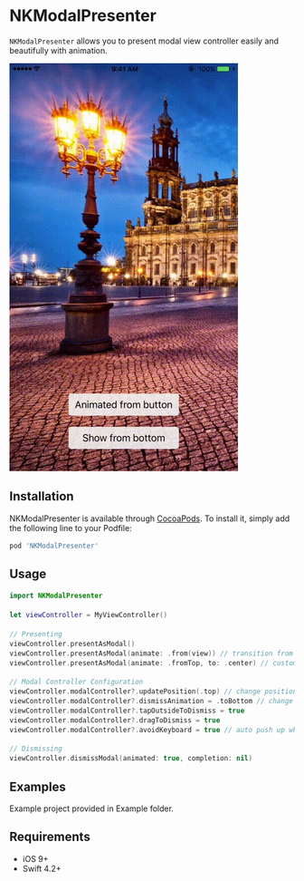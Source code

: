 # NKModalPresenter
`NKModalPresenter` allows you to present modal view controller easily and beautifully with animation.

![Demo Gif](Screenshots/demo1.gif)

## Installation

NKModalPresenter is available through [CocoaPods](http://cocoapods.org). To install
it, simply add the following line to your Podfile:

```ruby
pod 'NKModalPresenter'
```


## Usage
```swift
import NKModalPresenter

let viewController = MyViewController()

// Presenting
viewController.presentAsModal()
viewController.presentAsModal(animate: .from(view)) // transition from view
viewController.presentAsModal(animate: .fromTop, to: .center) // customize the animation path

// Modal Controller Configuration
viewController.modalController?.updatePosition(.top) // change position
viewController.modalController?.dismissAnimation = .toBottom // change dismiss animation
viewController.modalController?.tapOutsideToDismiss = true
viewController.modalController?.dragToDismiss = true
viewController.modalController?.avoidKeyboard = true // auto push up when keyboard is visible

// Dismissing
viewController.dismissModal(animated: true, completion: nil)
```

## Examples

Example project provided in Example folder.

## Requirements

* iOS 9+
* Swift 4.2+
